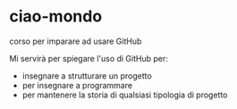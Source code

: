 # ciao-mondo
corso per imparare ad usare GitHub

Mi servirà per spiegare l'uso di GitHub per:

* insegnare a strutturare un progetto
* per insegnare a programmare
* per mantenere la storia di qualsiasi tipologia di progetto
